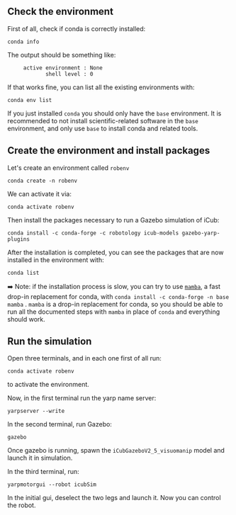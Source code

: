 ## Check the environment

First of all, check if conda is correctly installed:
~~~
conda info
~~~

The output should be something like:
~~~
     active environment : None
            shell level : 0
~~~

If that works fine, you can list all the existing environments with:
~~~
conda env list
~~~

If you just installed `conda` you should only have the `base` environment.
It is recommended to not install scientific-related software in the `base`  environment, and only use `base` to install conda and related tools.

## Create the environment and install packages
Let's create an environment called `robenv` 
~~~
conda create -n robenv
~~~

We can activate it via:
~~~
conda activate robenv
~~~

Then install the packages necessary to run a Gazebo simulation of iCub:
~~~
conda install -c conda-forge -c robotology icub-models gazebo-yarp-plugins
~~~

After the installation is completed, you can see the packages that are now installed in the environment with:
~~~
conda list
~~~

➡️ Note: if the installation process is slow, you can try to use [`mamba`](https://github.com/mamba-org/mamba), a fast drop-in replacement for conda, with `conda install -c conda-forge -n base mamba` . `mamba` is a drop-in replacement for conda, so you should be able to run all the documented steps with `mamba` in place of `conda` and everything should work.

## Run the simulation

Open three terminals, and in each one first of all run:
~~~
conda activate robenv
~~~
to activate the environment. 

Now, in the first terminal run the yarp name server:
~~~
yarpserver --write
~~~

In the second terminal, run Gazebo:
~~~
gazebo
~~~

Once gazebo is running, spawn the `iCubGazeboV2_5_visuomanip` model and launch it in simulation.

In the third terminal, run:
~~~
yarpmotorgui --robot icubSim
~~~
In the initial gui, deselect the two legs and launch it. Now you can control the robot.

